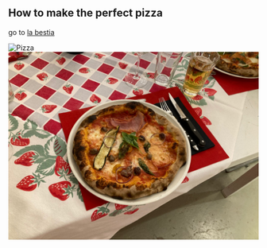 ## How to make the perfect pizza

go to [la bestia](https://labestia-luzern.ch/)


![Pizza](https://labestia-luzern.ch/site/templates/dist/assets/img/header-right-bg.jpg "Pizza")
![Pizza Real](pizza.jpg "Pizza Real")
